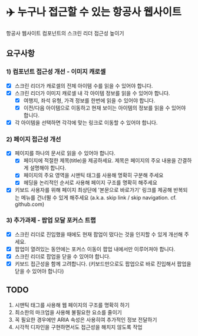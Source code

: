 # ✈️ 누구나 접근할 수 있는 항공사 웹사이트

항공사 웹사이트 컴포넌트의 스크린 리더 접근성 높이기

## 요구사항

### 1) 컴포넌트 접근성 개선 - 이미지 캐로셀

- [x] 스크린 리더가 캐로셀의 전체 아이템 수를 읽을 수 있어야 합니다.
- [x] 스크린 리더가 이미지 캐로셀 내 각 아이템 정보를 읽을 수 있어야 합니다.
  - [x] 여행지, 좌석 유형, 가격 정보를 한번에 읽을 수 있어야 합니다.
  - [x] 이전/다음 아이템으로 이동하고 현재 보이는 아이템의 정보를 읽을 수 있어야 합니다.
- [x] 각 아이템을 선택하면 각각에 맞는 링크로 이동할 수 있어야 합니다.

### 2) 페이지 접근성 개선

- [x] 페이지를 하나의 문서로 읽을 수 있어야 합니다.
  - [x] 페이지에 적절한 제목(title)을 제공하세요. 제목은 페이지의 주요 내용을 간결하게 설명해야 합니다.
  - [x] 페이지의 주요 영역을 시맨틱 태그를 사용해 명확히 구분해 주세요
  - [x] 헤딩을 논리적인 순서로 사용해 페이지 구조를 명확히 해주세요
- [x] 키보드 사용자를 위해 페이지 최상단에 '본문으로 바로가기' 링크를 제공해 반복되는 메뉴를 건너뛸 수 있게 해주세요 (a.k.a. skip link / skip navigation. cf. github.com)

### 3) 추가과제 - 팝업 모달 포커스 트랩

- [x] 스크린 리더로 진입했을 때에도 현재 팝업이 떴다는 것을 인지할 수 있게 개선해 주세요.
- [x] 팝업이 열려있는 동안에는 포커스 이동이 팝업 내에서만 이루어져야 합니다.
- [x] 스크린 리더로 팝업을 닫을 수 있어야 합니다.
- [x] 키보드 접근성을 함께 고려합니다. (키보드만으로도 팝업으로 바로 진입해서 팝업을 닫을 수 있어야 합니다)

## TODO

1. 시맨틱 태그를 사용해 웹 페이지의 구조를 명확히 하기
2. 최소한의 마크업을 사용해 불필요한 요소를 줄이기
3. 꼭 필요한 경우에만 ARIA 속성은 사용히여 추가적인 정보 전달하기
4. 시각적 디자인을 구현하면서도 접근성을 해치지 않도록 작업
